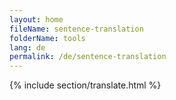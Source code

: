 ```yaml
---
layout: home
fileName: sentence-translation
folderName: tools
lang: de
permalink: /de/sentence-translation
---
```

{% include section/translate.html %}
